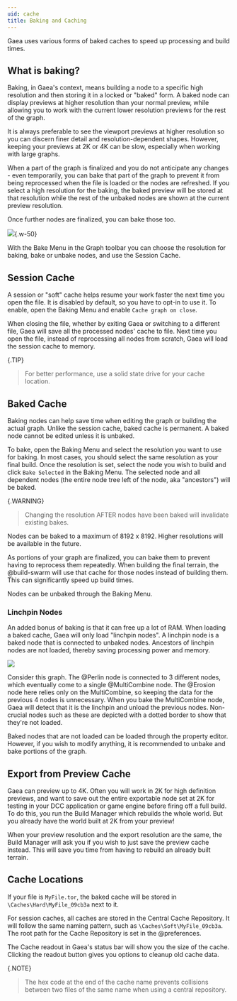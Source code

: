 ```yaml
---
uid: cache
title: Baking and Caching
---
```


Gaea uses various forms of baked caches to speed up processing and build times.

## What is baking?

Baking, in Gaea's context, means building a node to a specific high resolution and then storing it in a locked or "baked" form. A baked node can display previews at higher resolution than your normal preview, while allowing you to work with the current lower resolution previews for the rest of the graph.

It is always preferable to see the viewport previews at higher resolution so you can discern finer detail and resolution-dependent shapes. However, keeping your previews at 2K or 4K can be slow, especially when working with large graphs.

When a part of the graph is finalized and you do not anticipate any changes - even temporarily, you can bake that part of the graph to prevent it from being reprocessed when the file is loaded or the nodes are refreshed. If you select a high resolution for the baking, the baked preview will be stored at that resolution while the rest of the unbaked nodes are shown at the current preview resolution.

Once further nodes are finalized, you can bake those too.

![](/images/ui/graph-menu-bake.png){.w-50}

With the Bake Menu in the Graph toolbar you can choose the resolution for baking, bake or unbake nodes, and use the Session Cache.

## Session Cache

A session or "soft" cache helps resume your work faster the next time you open the file. It is disabled by default, so you have to opt-in to use it. To enable, open the Baking Menu and enable `Cache graph on close`.

When closing the file, whether by exiting Gaea or switching to a different file, Gaea will save all the processed nodes' cache to file. Next time you open the file, instead of reprocessing all nodes from scratch, Gaea will load the session cache to memory.

{.TIP}
> For better performance, use a solid state drive for your cache location.

## Baked Cache

Baking nodes can help save time when editing the graph or building the actual graph. Unlike the session cache, baked cache is permanent. A baked node cannot be edited unless it is unbaked.

To bake, open the Baking Menu and select the resolution you want to use for baking. In most cases, you should select the same resolution as your final build. Once the resolution is set, select the node you wish to build and click `Bake Selected` in the Baking Menu. The selected node and all dependent nodes (the entire node tree left of the node, aka "ancestors") will be baked.

{.WARNING}
> Changing the resolution AFTER nodes have been baked will invalidate existing bakes.

Nodes can be baked to a maximum of 8192 x 8192. Higher resolutions will be available in the future.

As portions of your graph are finalized, you can bake them to prevent having to reprocess them repeatedly. When building the final terrain, the @build-swarm will use that cache for those nodes instead of building them. This can significantly speed up build times.

Nodes can be unbaked through the Baking Menu.

### Linchpin Nodes

An added bonus of baking is that it can free up a lot of RAM. When loading a baked cache, Gaea will only load "linchpin nodes". A linchpin node is a baked node that is connected to unbaked nodes. Ancestors of linchpin nodes are not loaded, thereby saving processing power and memory.

![](/images/ui/bake-linchpin.png)

Consider this graph. The @Perlin node is connected to 3 different nodes, which eventually come to a single @MultiCombine node. The @Erosion node here relies only on the MultiCombine, so keeping the data for the previous 4 nodes is unnecessary. When you bake the MultiCombine node, Gaea will detect that it is the linchpin and unload the previous nodes. Non-crucial nodes such as these are depicted with a dotted border to show that they're not loaded.

Baked nodes that are not loaded can be loaded through the property editor. However, if you wish to modify anything, it is recommended to unbake and bake portions of the graph.

## Export from Preview Cache

Gaea can preview up to 4K. Often you will work in 2K for high definition previews, and want to save out the entire exportable node set at 2K for testing in your DCC application or game engine before firing off a full build. To do this, you run the Build Manager which rebuilds the whole world. But you already have the world built at 2K from your preview!

When your preview resolution and the export resolution are the same, the Build Manager will ask you if you wish to just save the preview cache instead. This will save you time from having to rebuild an already built terrain.


## Cache Locations

If your file is `MyFile.tor`, the baked cache will be stored in `\Caches\Hard\MyFile_09cb3a` next to it.

For session caches, all caches are stored in the Central Cache Repository. It will follow the same naming pattern, such as `\Caches\Soft\MyFile_09cb3a`. The root path for the Cache Repository is set in the @preferences.

The Cache readout in Gaea's status bar will show you the size of the cache. Clicking the readout button gives you options to cleanup old cache data.

{.NOTE}
> The hex code at the end of the cache name prevents collisions between two files of the same name when using a central repository.